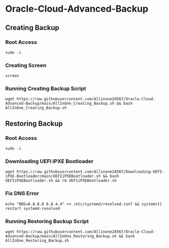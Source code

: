 # Oracle-Cloud-Advanced-Backup

## Creating Backup

### Root Access

```
sudo -i
```

### Creating Screen

```
screen
```

### Running Creating Backup Script

```
wget https://raw.githubusercontent.com/Allinone24567/Oracle-Cloud-Advanced-Backup/main/AllInOne_Creating_Backup.sh && bash AllInOne_Creating_Backup.sh
```

## Restoring Backup


### Root Access

```
sudo -i
```

### Downloading UEFI iPXE Bootloader

```
wget https://raw.githubusercontent.com/Allinone24567/Downloading-UEFI-iPXE-Bootloader/main/UEFIiPXEBootloader.sh && bash UEFIiPXEBootloader.sh && rm UEFIiPXEBootloader.sh
```

### Fix DNS Error

```
echo "DNS=8.8.8.8 8.8.4.4" >> /etc/systemd/resolved.conf && systemctl restart systemd-resolved
```

### Running Restoring Backup Script

```
wget https://raw.githubusercontent.com/Allinone24567/Oracle-Cloud-Advanced-Backup/main/AllInOne_Restoring_Backup.sh && bash AllInOne_Restoring_Backup.sh
```
